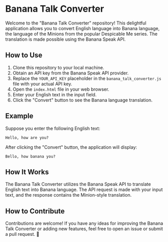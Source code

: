 # Banana Talk Converter

Welcome to the "Banana Talk Converter" repository! This delightful application allows you to convert English language into Banana language, the language of the Minions from the popular Despicable Me series. The translation is made possible using the Banana Speak API.

## How to Use

1. Clone this repository to your local machine.
2. Obtain an API key from the Banana Speak API provider.
3. Replace the `YOUR_API_KEY` placeholder in the `banana_talk_converter.js` file with your actual API key.
4. Open the `index.html` file in your web browser.
5. Enter your English text in the input field.
6. Click the "Convert" button to see the Banana language translation.

## Example

Suppose you enter the following English text:

```
Hello, how are you?
```

After clicking the "Convert" button, the application will display:

```
Bello, how banana you?
```

## How It Works

The Banana Talk Converter utilizes the Banana Speak API to translate English text into Banana language. The API request is made with your input text, and the response contains the Minion-style translation.

## How to Contribute

Contributions are welcome! If you have any ideas for improving the Banana Talk Converter or adding new features, feel free to open an issue or submit a pull request.
🍌
